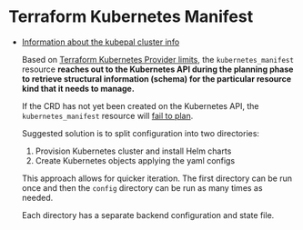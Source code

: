 # Terraform Kubernetes Manifest

- [Information about the kubepal cluster info](/docs/kubepal_start_here.md)

  Based on [Terraform Kubernetes Provider limits](https://github.com/hashicorp/terraform-provider-kubernetes/issues/1367), the `kubernetes_manifest` resource **reaches out to the Kubernetes API during the planning phase to retrieve structural information (schema) for the particular resource kind that it needs to manage.**

  If the CRD has not yet been created on the Kubernetes API, the `kubernetes_manifest` resource will [fail to plan](https://github.com/hashicorp/terraform-provider-kubernetes/issues/1782).

  Suggested solution is to split configuration into two directories:

  1. Provision Kubernetes cluster and install Helm charts
  2. Create Kubernetes objects applying the yaml configs

  This approach allows for quicker iteration. The first directory can be run once and then the `config` directory can be run as many times as needed.

  Each directory has a separate backend configuration and state file.
